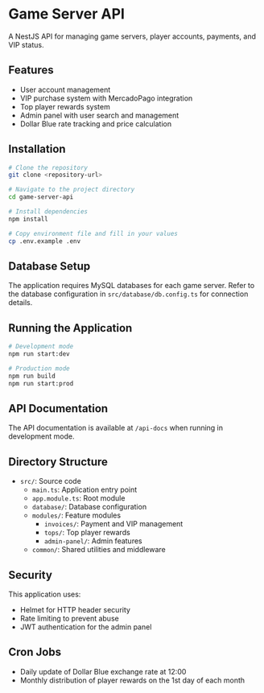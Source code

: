 # Game Server API

A NestJS API for managing game servers, player accounts, payments, and VIP status.

## Features

- User account management
- VIP purchase system with MercadoPago integration
- Top player rewards system
- Admin panel with user search and management
- Dollar Blue rate tracking and price calculation

## Installation

```bash
# Clone the repository
git clone <repository-url>

# Navigate to the project directory
cd game-server-api

# Install dependencies
npm install

# Copy environment file and fill in your values
cp .env.example .env
```

## Database Setup

The application requires MySQL databases for each game server. Refer to the database configuration in `src/database/db.config.ts` for connection details.

## Running the Application

```bash
# Development mode
npm run start:dev

# Production mode
npm run build
npm run start:prod
```

## API Documentation

The API documentation is available at `/api-docs` when running in development mode.

## Directory Structure

- `src/`: Source code
  - `main.ts`: Application entry point
  - `app.module.ts`: Root module
  - `database/`: Database configuration
  - `modules/`: Feature modules
    - `invoices/`: Payment and VIP management
    - `tops/`: Top player rewards
    - `admin-panel/`: Admin features
  - `common/`: Shared utilities and middleware

## Security

This application uses:
- Helmet for HTTP header security
- Rate limiting to prevent abuse
- JWT authentication for the admin panel

## Cron Jobs

- Daily update of Dollar Blue exchange rate at 12:00
- Monthly distribution of player rewards on the 1st day of each month